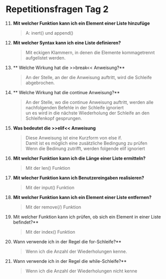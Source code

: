 # Repetitionsfragen Tag 2

11. **Mit welcher Funktion kann ich ein Element einer Liste hinzufüge**
	>A: inert() und append()
 
12. **Mit welcher Syntax kann ich eine Liste definieren?**
	> Mit eckigen Klammern, in denen die Elemente kommagetrennt aufgelistet werden.

13. ** Welche Wirkung hat die >>break<< Anweisung?**
    > An der Stelle, an der die Anweisung auftritt, wird die Schleife abgebrochen.

14. ** Welche Wirkung hat die continue Anweisung?**
    > An der Stelle, wo die continue Anweisung auftritt, werden alle nachfolgenden Befehle in der Schleife ignoriert  
	> un es wird in die nächste Wiederholung der Schleife an den Schleifenkopf gesprungen.
	
15. **Was bedeutet die >>elif<< Anweisung**
	> Diese Anweisung ist eine Kurzform von else if.  
	> Damit ist es möglich eine zusätzliche Bedingung zu prüfen  
	> Wenn die Bedinung zutrifft, werden folgende elif ignoriert

16. **Mit welcher Funktion kann ich die Länge einer Liste ermitteln?**
	> Mit der len() Funktion

17. **Mit wlecher Funktion kann ich Benutzereingaben realisieren?**
	> Mit der input() Funktion

18. **Mit welcher Funktion kann ich ein Element einer Liste entfernen?**
	> Mit der remove(/) Funktion

19. Mit welcher Funktion kann ich prüfen, ob sich ein Element in einer Liste befindet?**
    > Mit der index() Funktion

20. Wann verwende ich in der Regel die for-Schleife?**
	> Wenn ich die Anzahl der Wiederholungen kenne.

21. Wann verwende ich in der Regel die while-Schleife?**
    > Wenn ich die Anzahl der Wiederholungen nicht kenne